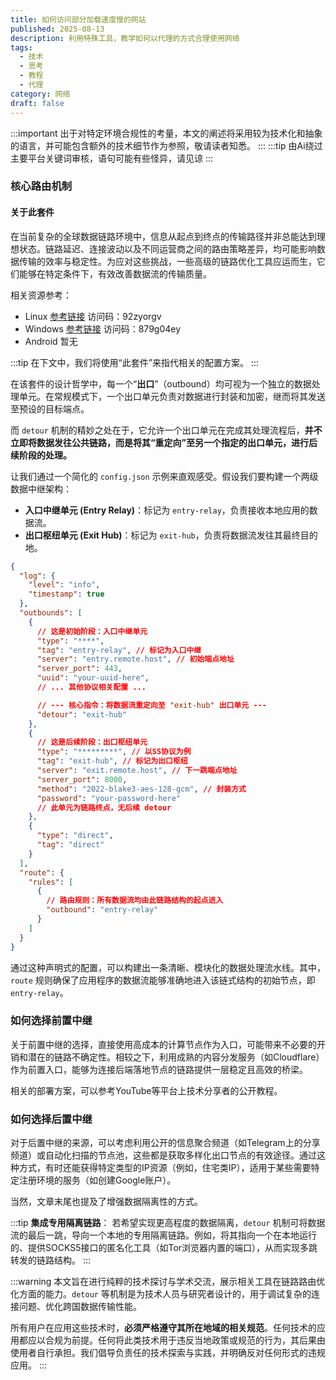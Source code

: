 ```yaml
---
title: 如何访问部分加载速度慢的网站
published: 2025-08-13
description: 利用特殊工具，教学如何以代理的方式合理使用网络
tags:
  - 技术
  - 思考
  - 教程
  - 代理
category: 网络
draft: false
---
```


:::important
出于对特定环境合规性的考量，本文的阐述将采用较为技术化和抽象的语言，并可能包含额外的技术细节作为参照，敬请读者知悉。
:::
:::tip
由Ai绕过主要平台关键词审核，语句可能有些怪异，请见谅
:::

### 核心路由机制

#### 关于此套件

在当前复杂的全球数据链路环境中，信息从起点到终点的传输路径并非总能达到理想状态。链路延迟、连接波动以及不同运营商之间的路由策略差异，均可能影响数据传输的效率与稳定性。为应对这些挑战，一些高级的链路优化工具应运而生，它们能够在特定条件下，有效改善数据流的传输质量。

相关资源参考：
*   Linux [参考链接](https://mirror.lsm3.dpdns.org/0jpuzo) 访问码：92zyorgv
*   Windows [参考链接](https://mirror.lsm3.dpdns.org/1egc4i) 访问码：879g04ey
*   Android 暂无

:::tip
在下文中，我们将使用“此套件”来指代相关的配置方案。
:::

在该套件的设计哲学中，每一个“**出口**”（outbound）均可视为一个独立的数据处理单元。在常规模式下，一个出口单元负责对数据进行封装和加密，继而将其发送至预设的目标端点。

而 `detour` 机制的精妙之处在于，它允许一个出口单元在完成其处理流程后，**并不立即将数据发往公共链路，而是将其“重定向”至另一个指定的出口单元，进行后续阶段的处理。**

让我们通过一个简化的 `config.json` 示例来直观感受。假设我们要构建一个两级数据中继架构：

*   **入口中继单元 (Entry Relay)**：标记为 `entry-relay`，负责接收本地应用的数据流。
*   **出口枢纽单元 (Exit Hub)**：标记为 `exit-hub`，负责将数据流发往其最终目的地。

```json
{
  "log": {
    "level": "info",
    "timestamp": true
  },
  "outbounds": [
    {
      // 这是初始阶段：入口中继单元
      "type": "****", 
      "tag": "entry-relay", // 标记为入口中继
      "server": "entry.remote.host", // 初始端点地址
      "server_port": 443,
      "uuid": "your-uuid-here",
      // ... 其他协议相关配置 ...

      // --- 核心指令：将数据流重定向至 "exit-hub" 出口单元 ---
      "detour": "exit-hub" 
    },
    {
      // 这是后续阶段：出口枢纽单元
      "type": "*********", // 以SS协议为例
      "tag": "exit-hub", // 标记为出口枢纽
      "server": "exit.remote.host", // 下一跳端点地址
      "server_port": 8000,
      "method": "2022-blake3-aes-128-gcm", // 封装方式
      "password": "your-password-here"
      // 此单元为链路终点，无后续 detour
    },
    {
      "type": "direct",
      "tag": "direct"
    }
  ],
  "route": {
    "rules": [
      {
        // 路由规则：所有数据流均由此链路结构的起点进入
        "outbound": "entry-relay" 
      }
    ]
  }
}
```

通过这种声明式的配置，可以构建出一条清晰、模块化的数据处理流水线。其中，`route` 规则确保了应用程序的数据流能够准确地进入该链式结构的初始节点，即 `entry-relay`。

### 如何选择前置中继

关于前置中继的选择，直接使用高成本的计算节点作为入口，可能带来不必要的开销和潜在的链路不确定性。相较之下，利用成熟的内容分发服务（如Cloudflare）作为前置入口，能够为连接后端落地节点的链路提供一层稳定且高效的桥梁。

相关的部署方案，可以参考YouTube等平台上技术分享者的公开教程。

### 如何选择后置中继

对于后置中继的来源，可以考虑利用公开的信息聚合频道（如Telegram上的分享频道）或自动化扫描的节点池，这些都是获取多样化出口节点的有效途径。通过这种方式，有时还能获得特定类型的IP资源（例如，住宅类IP），适用于某些需要特定注册环境的服务（如创建Google账户）。

当然，文章末尾也提及了增强数据隔离性的方式。

:::tip
**集成专用隔离链路**：
若希望实现更高程度的数据隔离，`detour` 机制可将数据流的最后一跳，导向一个本地的专用隔离链路。例如，将其指向一个在本地运行的、提供SOCKS5接口的匿名化工具（如Tor浏览器内置的端口），从而实现多跳转发的链路结构。
:::

:::warning
本文旨在进行纯粹的技术探讨与学术交流，展示相关工具在链路路由优化方面的能力。`detour` 等机制是为技术人员与研究者设计的，用于调试复杂的连接问题、优化跨国数据传输性能。

所有用户在应用这些技术时，**必须严格遵守其所在地域的相关规范**。任何技术的应用都应以合规为前提。任何将此类技术用于违反当地政策或规范的行为，其后果由使用者自行承担。我们倡导负责任的技术探索与实践，并明确反对任何形式的违规应用。
:::